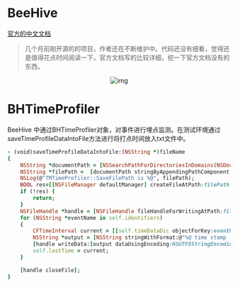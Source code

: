 # BeeHive
[官方的中文文档](https://github.com/alibaba/BeeHive/blob/master/README-CN.md)

> 几个月前刚开源的的项目，作者还在不断维护中。代码还没有细看，觉得还是值得花点时间阅读一下，官方文档写的比较详细，挖一下官方文档没有的东西。

<p align="center">
  <img src="https://raw.githubusercontent.com/zhaoxiaobao/OpenSource-Review/master/Projects/Images/BeeHive.png" alt="img"/>
</p>

# BHTimeProfiler
BeeHive 中通过BHTimeProfiler对象，对事件进行埋点监测。在测试环境通过saveTimeProfileDataIntoFile方法进行将打点时间放入txt文件中。

```ruby
- (void)saveTimeProfileDataIntoFile:(NSString *)fileName
{
    NSString *documentPath = [NSSearchPathForDirectoriesInDomains(NSDocumentDirectory, NSUserDomainMask, YES) firstObject];
    NSString *filePath =  [documentPath stringByAppendingPathComponent:[fileName stringByAppendingPathExtension:@"txt"]];
    NSLog(@"TMTimeProfiler::SaveFilePath is %@", filePath);
    BOOL res=[[NSFileManager defaultManager] createFileAtPath:filePath contents:nil attributes:nil];
    if (!res) {
        return;
    }
    NSFileHandle *handle = [NSFileHandle fileHandleForWritingAtPath:filePath];
    for (NSString *eventName in self.identifiers)
    {
        CFTimeInterval current = [[self.timeDataDic objectForKey:eventName] doubleValue];
        NSString *output = [NSString stringWithFormat:@"%@ time stamp  %g and execute for  %g\n", eventName, current, (current - self.lastTime) * 1000];
        [handle writeData:[output dataUsingEncoding:NSUTF8StringEncoding]];
        self.lastTime = current;
    }

    [handle closeFile];
}

```
